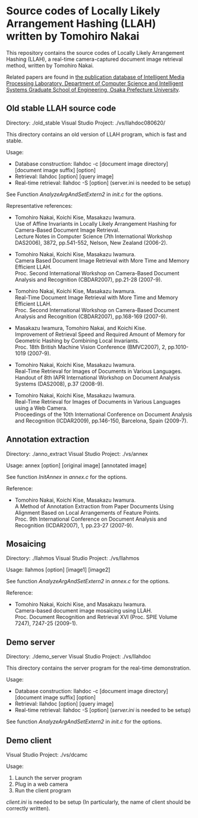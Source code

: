 # Source codes of Locally Likely Arrangement Hashing (LLAH) written by Tomohiro Nakai
This repository contains the source codes of Locally Likely Arrangement Hashing (LLAH), a real-time camera-captured document image retrieval method, written by Tomohiro Nakai.

Related papers are found in [the publication database of Intelligent Media Processing Laboratory, Department of Computer Science and Intelligent Systems
Graduate School of Engineering, Osaka Prefecture University](http://www.m.cs.osakafu-u.ac.jp/cgi-bin/publication_public.cgi?func=search_result&research_field=17&lang=en).
 
## Old stable LLAH source code
Directory: ./old_stable
Visual Studio Project: ./vs/llahdoc080620/

This directory contains an old version of LLAH program, which is fast and stable.

Usage: 
 - Database construction: llahdoc -c [document image directory] [document image suffix] [option]
 - Retrieval: llahdoc [option] [query image]
 - Real-time retrieval: llahdoc -S [option] (server.ini is needed to be setup)
 
See Function *AnalyzeArgAndSetExtern2* in *init.c* for the options.

Representative references:
<!-- 
- Tomohiro Nakai, Koichi Kise, Masakazu Iwamura.  
 Hashing with Local Combinations of Feature Points and Its Application to Camera-Based Document Image Retrieval Retrieval in 0.14 Second from 10,000 Pages--.  
 Proc. First International Workshop on Camera-Based Document Analysis and Recognition (CBDAR2005), pp.87-94 (2005-8).

- Tomohiro Nakai, Koichi Kise, Masakazu Iwamura.  
 Camera-Based Document Image Retrieval as Voting for Partial Signatures of Projective Invariants.  
 Proc. 8th International Conference on Document Analysis and Recognition (ICDAR2005), pp.379-383 (2005-9).
 -->
 
- Tomohiro Nakai, Koichi Kise, Masakazu Iwamura.  
 Use of Affine Invariants in Locally Likely Arrangement Hashing for Camera-Based Document Image Retrieval.  
 Lecture Notes in Computer Science (7th International Workshop DAS2006), 3872, pp.541-552, Nelson, New Zealand (2006-2).

- Tomohiro Nakai, Koichi Kise, Masakazu Iwamura.  
 Camera Based Document Image Retrieval with More Time and Memory Efficient LLAH.  
 Proc. Second International Workshop on Camera-Based Document Analysis and Recognition (CBDAR2007), pp.21-28 (2007-9).

- Tomohiro Nakai, Koichi Kise, Masakazu Iwamura.  
 Real-Time Document Image Retrieval with More Time and Memory Efficient LLAH.  
 Proc. Second International Workshop on Camera-Based Document Analysis and Recognition (CBDAR2007), pp.168-169 (2007-9).

- Masakazu Iwamura, Tomohiro Nakai, and Koichi Kise.  
 Improvement of Retrieval Speed and Required Amount of Memory for Geometric Hashing by Combining Local Invariants.  
 Proc. 18th British Machine Vision Conference (BMVC2007), 2, pp.1010-1019 (2007-9).

- Tomohiro Nakai, Koichi Kise, Masakazu Iwamura.  
 Real-Time Retrieval for Images of Documents in Various Languages.  
 Handout of 8th IAPR International Workshop on Document Analysis Systems (DAS2008), p.37 (2008-9).

- Tomohiro Nakai, Koichi Kise, Masakazu Iwamura.  
 Real-Time Retrieval for Images of Documents in Various Languages using a Web Camera.  
 Proceedings of the 10th International Conference on Document Analysis and Recognition (ICDAR2009), pp.146-150, Barcelona, Spain (2009-7).



## Annotation extraction
Directory: ./anno_extract
Visual Studio Project: ./vs/annex

Usage: annex [option] [original image] [annotated image]

See function *InitAnnex* in *annex.c* for the options.

Reference:
- Tomohiro Nakai, Koichi Kise, Masakazu Iwamura.  
 A Method of Annotation Extraction from Paper Documents Using Alignment Based on Local Arrangements of Feature Points.  
 Proc. 9th International Conference on Document Analysis and Recognition (ICDAR2007), 1, pp.23-27 (2007-9).


## Mosaicing
Directory: ./llahmos
Visual Studio Project: ./vs/llahmos

Usage: llahmos [option] [image1] [image2]

See function *AnalyzeArgAndSetExtern2* in *annex.c* for the options.

Reference:
- Tomohiro Nakai, Koichi Kise, and Masakazu Iwamura.  
 Camera-based document image mosaicing using LLAH.  
 Proc. Document Recognition and Retrieval XVI (Proc. SPIE Volume 7247), 7247-25 (2009-1).



## Demo server
Directory: ./demo_server
Visual Studio Project: ./vs/llahdoc

This directory contains the server program for the real-time demonstration.

Usage: 
 - Database construction: llahdoc -c [document image directory] [document image suffix] [option]
 - Retrieval: llahdoc [option] [query image]
 - Real-time retrieval: llahdoc -S [option] (*server.ini* is needed to be setup)
 
See function *AnalyzeArgAndSetExtern2* in *init.c* for the options.


## Demo client
Visual Studio Project: ./vs/dcamc

Usage:
 1. Launch the server program
 2. Plug in a web camera
 3. Run the client program

*client.ini* is needed to be setup (In particularly, the name of client should be correctly written).

